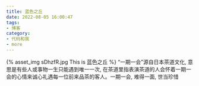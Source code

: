 ```yaml
---
title: 蓝色之丘
date: 2022-08-05 16:00:47
tags:
- 博客
category:
- 代码和我
- more
---
```

{% asset_img sDhzfR.jpg This is 蓝色之丘 %}
“一期一会”源自日本茶道文化, 意思是有些人或事物一生只能遇到唯一一次, 在茶道里指表演茶道的人会怀着一期一会的心情来诚心礼遇每一位前来品茶的客人。一期一会, 难得一面, 世当珍惜